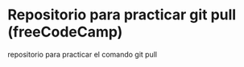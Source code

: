 # Repositorio para practicar git pull (freeCodeCamp)
repositorio para practicar el comando git pull
